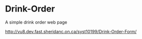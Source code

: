 # Drink-Order
A simple drink order web page

http://vu8.dev.fast.sheridanc.on.ca/syst10199/Drink-Order-Form/
